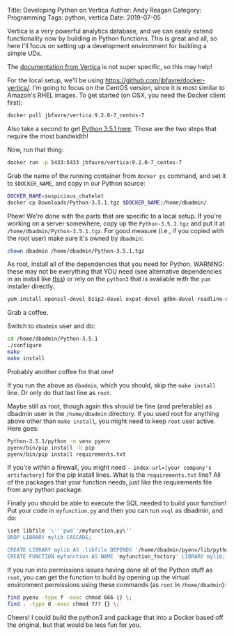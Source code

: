 Title: Developing Python on Vertica
Author: Andy Reagan
Category: Programming
Tags: python, vertica
Date: 2019-07-05

Vertica is a very powerful analytics database,
and we can easily extend functionality now by building in Python functions.
This is great and all,
so here I'll focus on setting up a development environment for building a simple UDx.

The [documentation from Vertica](https://www.vertica.com/docs/9.2.x/HTML/Content/Authoring/ExtendingVertica/UDx/DevEnvironment.htm) is not super specific, so this may help!

For the local setup, we'll be using https://github.com/jbfavre/docker-vertica/.
I'm going to focus on the CentOS version, since it is most similar to Amazon's RHEL images.
To get started (on OSX, you need the Docker client first):

```bash
docker pull jbfavre/vertica:9.2.0-7_centos-7
```

Also take a second to get [Python 3.5.1 here](https://www.python.org/downloads/release/python-351/).
Those are the two steps that require the most bandwidth!

Now, run that thing:

```bash
docker run -p 5433:5433 jbfavre/vertica:9.2.0-7_centos-7
```

Grab the name of the running container from `docker ps` command, and set it to `$DOCKER_NAME`, and copy in our Python source:

```bash
DOCKER_NAME=suspicious_chatelet
docker cp Downloads/Python-3.5.1.tgz $DOCKER_NAME:/home/dbadmin/
```

Phew! We're done with the parts that are specific to a local setup.
If you're working on a server somewhere, copy up the `Python-3.5.1.tgz`
and put it at `/home/dbadmin/Python-3.5.1.tgz`.
For good measure (i.e., if you copied with the root user) make sure it's owned by `dbadmin`:

```bash
chown dbadmin /home/dbadmin/Python-3.5.1.tgz
```

As root,
install all of the dependencies that you need for Python.
WARNING: these may not be everything that YOU need
(see alternative dependencies in an install like [this](https://gist.github.com/Sunlighter/87bbd2cd80971c7c0d4763ec1b5ea548))
or rely on the `python3` that is available with the `yum` installer directly.

```bash
yum install openssl-devel bzip2-devel expat-devel gdbm-devel readline-devel sqlite-devel
```

Grab a coffee.

Switch to `dbadmin` user and do:

```bash
cd /home/dbadmin/Python-3.5.1
./configure
make
make install
```

Probably another coffee for that one!

If you run the above as `dbadmin`, which you should, skip the `make install` line.
Or only do that last line as `root`.

Maybe still as root, though again this should be fine (and preferable) as dbadmin user in the `/home/dbadmin` directory. If you used root for anything above other than `make install`, you might need to keep `root` user active. Here goes:

```bash
Python-3.5.1/python -m venv pyenv
pyenv/bin/pip install -U pip
pyenv/bin/pip install requirements.txt
```

If you're within a firewall, you might need `--index-url=[your company's artifactory]` for the pip install lines.
What is the `requirements.txt` line? All of the packages that your function needs,
just like the requirements file from any python package.

Finally you should be able to execute the SQL needed to build your function!
Put your code in `myfunction.py` and then you can run `vsql` as dbadmin, and do:

```bash
\set libfile '\''`pwd`'/myfunction.py\''
DROP LIBRARY mylib CASCADE;

CREATE LIBRARY mylib AS :libfile DEPENDS '/home/dbadmin/pyenv/lib/python3.5/site-packages/' LANGUAGE 'Python';
CREATE FUNCTION myfunction AS NAME 'myfunction_factory' LIBRARY mylib;
```

If you run into permissions issues having done all of the Python stuff as `root`,
you can get the function to build by opening up the virtual environment permissions
using these commands (as `root` in `/home/dbadmin`):

```bash
find pyenv -type f -exec chmod 666 {} \;
find . -type d -exec chmod 777 {} \;
```

Cheers!
I could build the python3 and package that into a Docker based off the original,
but that would be less fun for you.
